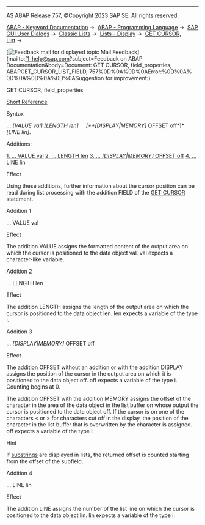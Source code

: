   

* * *

AS ABAP Release 757, ©Copyright 2023 SAP SE. All rights reserved.

[ABAP - Keyword Documentation](https://help.sap.com/doc/abapdocu_757_index_htm/7.57/en-US/abenabap.htm) →  [ABAP - Programming Language](https://help.sap.com/doc/abapdocu_757_index_htm/7.57/en-US/abenabap_reference.htm) →  [SAP GUI User Dialogs](https://help.sap.com/doc/abapdocu_757_index_htm/7.57/en-US/abenabap_screens.htm) →  [Classic Lists](https://help.sap.com/doc/abapdocu_757_index_htm/7.57/en-US/abenabap_dynpro_list.htm) →  [Lists - Display](https://help.sap.com/doc/abapdocu_757_index_htm/7.57/en-US/abenlists_displayed.htm) →  [GET CURSOR, List](https://help.sap.com/doc/abapdocu_757_index_htm/7.57/en-US/abapget_cursor_list.htm) → 

 [![](Mail.gif?object=Mail.gif&sap-language=EN "Feedback mail for displayed topic") Mail Feedback](mailto:f1_help@sap.com?subject=Feedback on ABAP Documentation&body=Document: GET CURSOR, field_properties, ABAPGET_CURSOR_LIST_FIELD, 757%0D%0A%0D%0AError:%0D%0A%
0D%0A%0D%0A%0D%0ASuggestion for improvement:)

GET CURSOR, field\_properties

[Short Reference](https://help.sap.com/doc/abapdocu_757_index_htm/7.57/en-US/abapget_cursor_shortref.htm)

Syntax

... *\[*VALUE val*\]* *\[*LENGTH len*\]*
    *\[**\[*DISPLAY*|*MEMORY*\]* OFFSET off*\]* *\[*LINE lin*\]*.

Additions:

[1\. ... VALUE val](#!ABAP_ADDITION_1@1@)
[2\. ... LENGTH len](#!ABAP_ADDITION_2@2@)
[3\. ... *\[*DISPLAY*|*MEMORY*\]* OFFSET off](#!ABAP_ADDITION_3@3@)
[4\. ... LINE lin](#!ABAP_ADDITION_4@4@)

Effect

Using these additions, further information about the cursor position can be read during list processing with the addition FIELD of the [GET CURSOR](https://help.sap.com/doc/abapdocu_757_index_htm/7.57/en-US/abapget_cursor_list.htm) statement.

Addition 1   

... VALUE val

Effect

The addition VALUE assigns the formatted content of the output area on which the cursor is positioned to the data object val. val expects a character-like variable.

Addition 2   

... LENGTH len

Effect

The addition LENGTH assigns the length of the output area on which the cursor is positioned to the data object len. len expects a variable of the type i.

Addition 3   

... *\[*DISPLAY*|*MEMORY*\]* OFFSET off

Effect

The addition OFFSET without an addition or with the addition DISPLAY assigns the position of the cursor in the output area on which it is positioned to the data object off. off expects a variable of the type i. Counting begins at 0.

The addition OFFSET with the addition MEMORY assigns the offset of the character in the area of the data object in the list buffer on whose output the cursor is positioned to the data object off. If the cursor is on one of the characters < or > for characters cut off in the display, the position of the character in the list buffer that is overwritten by the character is assigned. off expects a variable of the type i.

Hint

If [substrings](https://help.sap.com/doc/abapdocu_757_index_htm/7.57/en-US/abenoffset_length.htm) are displayed in lists, the returned offset is counted starting from the offset of the subfield.

Addition 4   

... LINE lin

Effect

The addition LINE assigns the number of the list line on which the cursor is positioned to the data object lin. lin expects a variable of the type i.
